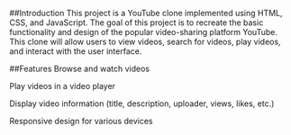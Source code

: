 ##Introduction
This project is a YouTube clone implemented using HTML, CSS, and JavaScript. The goal of this project is to recreate the basic functionality and design of the popular video-sharing platform YouTube. This clone will allow users to view videos, search for videos, play videos, and interact with the user interface.

##Features
Browse and watch videos

Play videos in a video player

Display video information (title, description, uploader, views, likes, etc.)

Responsive design for various devices
